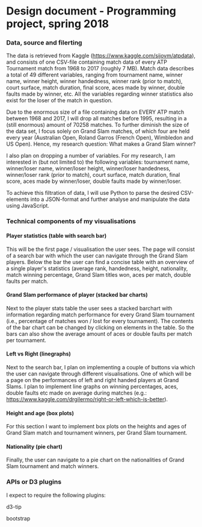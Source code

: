 # Design document - Programming project, spring 2018

### Data, source and filerting

The data is retrieved from Kaggle (https://www.kaggle.com/sijovm/atpdata), and consists of one CSV-file containing match data of every ATP Tournament match from 1968 to 2017 (roughly 7 MB). Match data describes a total of 49 different variables, ranging from tournament name, winner name, winner height, winner handedness, winner rank (prior to match), court surface, match duration, final score, aces made by winner, double faults made by winner, etc. All the variables regarding winner statistics also exist for the loser of the match in question.

Due to the enormous size of a file containing data on EVERY ATP match between 1968 and 2017, I will drop all matches before 1995, resulting in a (still enormous) amount of 70258 matches. To further diminish the size of the data set, I focus solely on Grand Slam matches, of which four are held every year (Australian Open, Roland Garros (French Open), Wimbledon and US Open). Hence, my research question: What makes a Grand Slam winner?

I also plan on dropping a number of variables. For my research, I am interested in (but not limited to) the following variables: tournament name, winner/loser name, winner/loser height, winner/loser handedness, winner/loser rank (prior to match), court surface, match duration, final score, aces made by winner/loser, double faults made by winner/loser. 

To achieve this filtration of data, I will use Python to parse the desired CSV-elements into a JSON-format and further analyse and manipulate the data using JavaScript.

### Technical components of my visualisations

#### Player statistics (table with search bar)

This will be the first page / visualisation the user sees. The page will consist of a search bar with which the user can navigate through the Grand Slam players. Below the bar the user can find a concise table with an overview of a single player's statistics (average rank, handedness, height, nationality, match winning percentage, Grand Slam titles won, aces per match, double faults per match.

#### Grand Slam performance of player (stacked bar charts)

Next to the player stats table the user sees a stacked barchart with information regarding match performance for every Grand Slam tournament (i.e., percentage of matches won / lost for every tournament). The contents of the bar chart can be changed by clicking on elements in the table. So the bars can also show the average amount of aces or double faults per match per tournament.

#### Left vs Right (linegraphs)

Next to the search bar, I plan on implementing a couple of buttons via which the user can navigate through different visualisations. One of which will be a page on the performances of left and right handed players at Grand Slams. I plan to implement line graphs on winning percentages, aces, double faults etc made on average during matches (e.g.:  https://www.kaggle.com/drgilermo/right-or-left-which-is-better).

#### Height and age (box plots)

For this section I want to implement box plots on the heights and ages of Grand Slam match and tournament winners, per Grand Slam tournament.

#### Nationality (pie chart)

Finally, the user can navigate to a pie chart on the nationalities of Grand Slam tournament and match winners.

### APIs or D3 plugins

I expect to require the following plugins:

d3-tip

bootstrap
